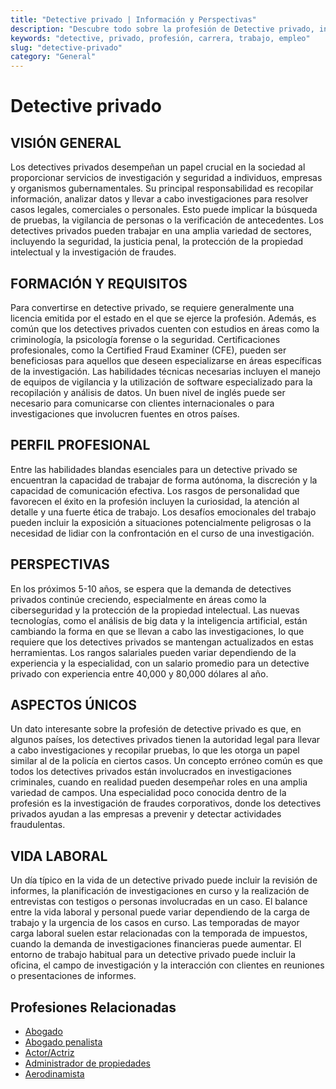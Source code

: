 ```yaml
---
title: "Detective privado | Información y Perspectivas"
description: "Descubre todo sobre la profesión de Detective privado, incluyendo responsabilidades, requisitos y oportunidades."
keywords: "detective, privado, profesión, carrera, trabajo, empleo"
slug: "detective-privado"
category: "General"
---
```


# Detective privado

## VISIÓN GENERAL

Los detectives privados desempeñan un papel crucial en la sociedad al proporcionar servicios de investigación y seguridad a individuos, empresas y organismos gubernamentales. Su principal responsabilidad es recopilar información, analizar datos y llevar a cabo investigaciones para resolver casos legales, comerciales o personales. Esto puede implicar la búsqueda de pruebas, la vigilancia de personas o la verificación de antecedentes. Los detectives privados pueden trabajar en una amplia variedad de sectores, incluyendo la seguridad, la justicia penal, la protección de la propiedad intelectual y la investigación de fraudes.

## FORMACIÓN Y REQUISITOS

Para convertirse en detective privado, se requiere generalmente una licencia emitida por el estado en el que se ejerce la profesión. Además, es común que los detectives privados cuenten con estudios en áreas como la criminología, la psicología forense o la seguridad. Certificaciones profesionales, como la Certified Fraud Examiner (CFE), pueden ser beneficiosas para aquellos que deseen especializarse en áreas específicas de la investigación. Las habilidades técnicas necesarias incluyen el manejo de equipos de vigilancia y la utilización de software especializado para la recopilación y análisis de datos. Un buen nivel de inglés puede ser necesario para comunicarse con clientes internacionales o para investigaciones que involucren fuentes en otros países.

## PERFIL PROFESIONAL

Entre las habilidades blandas esenciales para un detective privado se encuentran la capacidad de trabajar de forma autónoma, la discreción y la capacidad de comunicación efectiva. Los rasgos de personalidad que favorecen el éxito en la profesión incluyen la curiosidad, la atención al detalle y una fuerte ética de trabajo. Los desafíos emocionales del trabajo pueden incluir la exposición a situaciones potencialmente peligrosas o la necesidad de lidiar con la confrontación en el curso de una investigación.

## PERSPECTIVAS

En los próximos 5-10 años, se espera que la demanda de detectives privados continúe creciendo, especialmente en áreas como la ciberseguridad y la protección de la propiedad intelectual. Las nuevas tecnologías, como el análisis de big data y la inteligencia artificial, están cambiando la forma en que se llevan a cabo las investigaciones, lo que requiere que los detectives privados se mantengan actualizados en estas herramientas. Los rangos salariales pueden variar dependiendo de la experiencia y la especialidad, con un salario promedio para un detective privado con experiencia entre 40,000 y 80,000 dólares al año.

## ASPECTOS ÚNICOS

Un dato interesante sobre la profesión de detective privado es que, en algunos países, los detectives privados tienen la autoridad legal para llevar a cabo investigaciones y recopilar pruebas, lo que les otorga un papel similar al de la policía en ciertos casos. Un concepto erróneo común es que todos los detectives privados están involucrados en investigaciones criminales, cuando en realidad pueden desempeñar roles en una amplia variedad de campos. Una especialidad poco conocida dentro de la profesión es la investigación de fraudes corporativos, donde los detectives privados ayudan a las empresas a prevenir y detectar actividades fraudulentas.

## VIDA LABORAL

Un día típico en la vida de un detective privado puede incluir la revisión de informes, la planificación de investigaciones en curso y la realización de entrevistas con testigos o personas involucradas en un caso. El balance entre la vida laboral y personal puede variar dependiendo de la carga de trabajo y la urgencia de los casos en curso. Las temporadas de mayor carga laboral suelen estar relacionadas con la temporada de impuestos, cuando la demanda de investigaciones financieras puede aumentar. El entorno de trabajo habitual para un detective privado puede incluir la oficina, el campo de investigación y la interacción con clientes en reuniones o presentaciones de informes.
## Profesiones Relacionadas

- [Abogado](/profesiones/abogado/)
- [Abogado penalista](/profesiones/abogado-penalista/)
- [Actor/Actriz](/profesiones/actor-actriz/)
- [Administrador de propiedades](/profesiones/administrador-de-propiedades/)
- [Aerodinamista](/profesiones/aerodinamista/)

